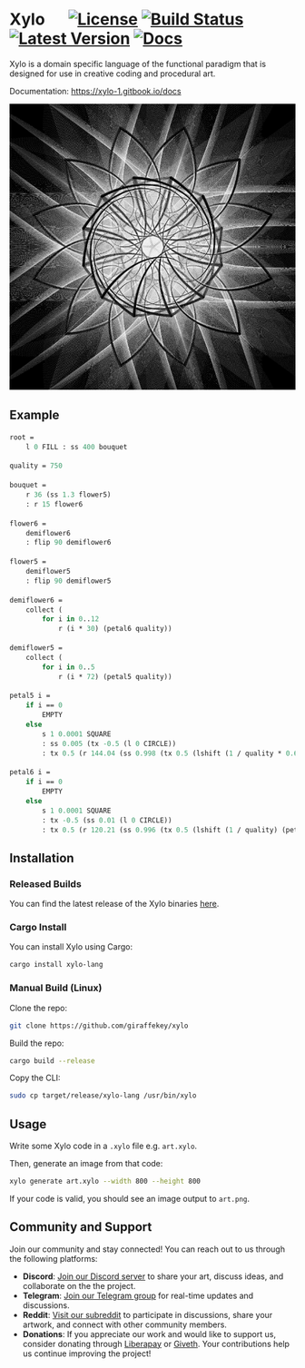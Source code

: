 # Xylo &emsp; [![License]][license] [![Build Status]][actions] [![Latest Version]][crates.io] [![Docs]][docs.rs]

[License]: https://img.shields.io/badge/license-MIT-blue.svg
[license]: https://github.com/giraffekey/xylo/blob/main/LICENSE
[Build Status]: https://github.com/giraffekey/xylo/actions/workflows/rust.yml/badge.svg
[actions]: https://github.com/giraffekey/xylo/actions
[Latest Version]: https://img.shields.io/crates/v/xylo-lang.svg
[crates.io]: https://crates.io/crates/xylo-lang
[Docs]: https://docs.rs/xylo-lang/badge.svg
[docs.rs]: https://docs.rs/xylo-lang/latest/xylo_lang/index.html

Xylo is a domain specific language of the functional paradigm that is designed for use in creative coding and procedural art.

Documentation: https://xylo-1.gitbook.io/docs

![example](example.png)

## Example

```ocaml
root =
    l 0 FILL : ss 400 bouquet

quality = 750

bouquet =
    r 36 (ss 1.3 flower5)
    : r 15 flower6

flower6 =
    demiflower6
    : flip 90 demiflower6

flower5 =
    demiflower5
    : flip 90 demiflower5

demiflower6 =
    collect (
        for i in 0..12
            r (i * 30) (petal6 quality))

demiflower5 =
    collect (
        for i in 0..5
            r (i * 72) (petal5 quality))

petal5 i =
    if i == 0
        EMPTY
    else
        s 1 0.0001 SQUARE
        : ss 0.005 (tx -0.5 (l 0 CIRCLE))
        : tx 0.5 (r 144.04 (ss 0.998 (tx 0.5 (lshift (1 / quality * 0.6) (petal5 (i - 1))))))

petal6 i =
    if i == 0
        EMPTY
    else
        s 1 0.0001 SQUARE
        : tx -0.5 (ss 0.01 (l 0 CIRCLE))
        : tx 0.5 (r 120.21 (ss 0.996 (tx 0.5 (lshift (1 / quality) (petal6 (i - 1))))))
```

## Installation

### Released Builds

You can find the latest release of the Xylo binaries [here](https://github.com/giraffekey/xylo/releases/latest).

### Cargo Install

You can install Xylo using Cargo:

```sh
cargo install xylo-lang
```

### Manual Build (Linux)

Clone the repo:

```sh
git clone https://github.com/giraffekey/xylo
```

Build the repo:

```sh
cargo build --release
```

Copy the CLI:

```sh
sudo cp target/release/xylo-lang /usr/bin/xylo
```

## Usage

Write some Xylo code in a `.xylo` file e.g. `art.xylo`.

Then, generate an image from that code:

```sh
xylo generate art.xylo --width 800 --height 800
```

If your code is valid, you should see an image output to `art.png`.


## Community and Support

Join our community and stay connected! You can reach out to us through the following platforms:

- **Discord**: [Join our Discord server](https://discord.gg/EZKEWxuk) to share your art, discuss ideas, and collaborate on the the project.
- **Telegram**: [Join our Telegram group](https://t.me/xylolang) for real-time updates and discussions.
- **Reddit**: [Visit our subreddit](https://www.reddit.com/r/xylolang) to participate in discussions, share your artwork, and connect with other community members.
- **Donations**: If you appreciate our work and would like to support us, consider donating through [Liberapay](https://liberapay.com/xylo) or [Giveth](https://giveth.io/project/xylo-programming-language). Your contributions help us continue improving the project!
